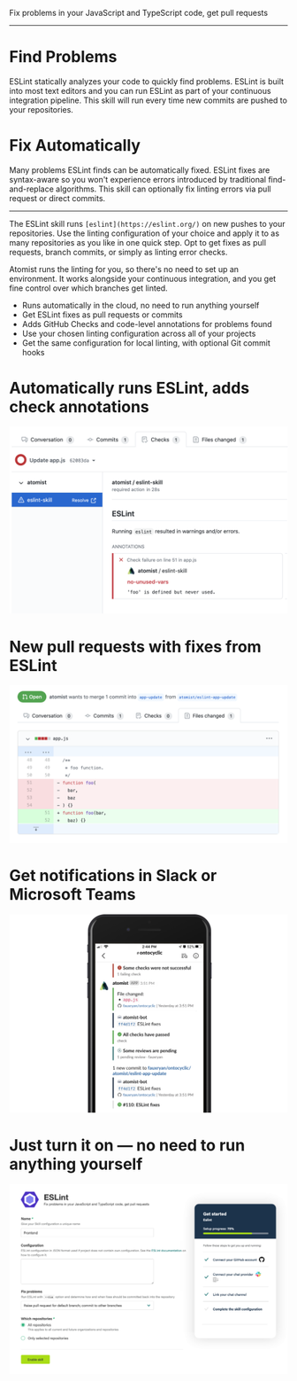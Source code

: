 
Fix problems in your JavaScript and TypeScript code, get pull requests


---

# Find Problems

ESLint statically analyzes your code to quickly find problems.
ESLint is built into most text editors and you can run ESLint
as part of your continuous integration pipeline. This skill
will run every time new commits are pushed to your repositories.

# Fix Automatically

Many problems ESLint finds can be automatically fixed. ESLint
fixes are syntax-aware so you won't experience errors introduced
by traditional find-and-replace algorithms. This skill can
optionally fix linting errors via pull request or direct commits.

---

The ESLint skill runs `[eslint](https://eslint.org/)` on new pushes to your repositories. Use the linting configuration of your choice and apply it to as many repositories as you like in one quick step. Opt to get fixes as pull requests, branch commits, or simply as linting error checks.

Atomist runs the linting for you, so there's no need to set up an environment. It works alongside your continuous integration, and you get fine control over which branches get linted.

-   Runs automatically in the cloud, no need to run anything yourself
-   Get ESLint fixes as pull requests or commits
-   Adds GitHub Checks and code-level annotations for problems found
-   Use your chosen linting configuration across all of your projects
-   Get the same configuration for local linting, with optional Git commit hooks

# Automatically runs ESLint, adds check annotations

![Check annotations](docs/images/eslint-info-check-annotations.png)

# New pull requests with fixes from ESLint

![Fixes pull request](docs/images/eslint-info-fixes.png)

# Get notifications in Slack or Microsoft Teams

![Slack notifications](docs/images/eslint-info-slack.png)

# Just turn it on — no need to run anything yourself

![Enable ESLint](docs/images/eslint-info-config.png)
